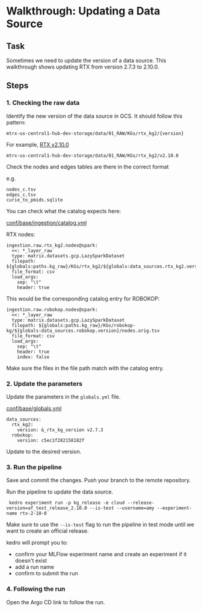 # Walkthrough: Updating a Data Source

## Task

Sometimes we need to update the version of a data source. This walkthrough shows updating RTX from version 2.7.3 to 2.10.0.

## Steps

### 1. Checking the raw data

Identify the new version of the data source in GCS. 
It should follow this pattern:

```
mtrx-us-central1-hub-dev-storage/data/01_RAW/KGs/rtx_kg2/{version}
```

For example, [RTX v2.10.0](https://console.cloud.google.com/storage/browser/mtrx-us-central1-hub-dev-storage/data/01_RAW/KGs/rtx_kg2/v2.10.0)

```
mtrx-us-central1-hub-dev-storage/data/01_RAW/KGs/rtx_kg2/v2.10.0
```


Check the nodes and edges tables are there in the correct format

e.g.

```
nodes_c.tsv
edges_c.tsv
curie_to_pmids.sqlite
```

You can check what the catalog expects here:

[conf/base/ingestion/catalog.yml](https://github.com/everycure-org/matrix/blob/main/pipelines/matrix/conf/base/ingestion/catalog.yml)

RTX nodes:
```
ingestion.raw.rtx_kg2.nodes@spark:
  <<: *_layer_raw
  type: matrix.datasets.gcp.LazySparkDataset
  filepath: ${globals:paths.kg_raw}/KGs/rtx_kg2/${globals:data_sources.rtx_kg2.version}/nodes_c.tsv
  file_format: csv
  load_args:
    sep: "\t"
    header: true
```

This would be the corresponding catalog entry for ROBOKOP:
```
ingestion.raw.robokop.nodes@spark:
  <<: *_layer_raw
  type: matrix.datasets.gcp.LazySparkDataset
  filepath: ${globals:paths.kg_raw}/KGs/robokop-kg/${globals:data_sources.robokop.version}/nodes.orig.tsv
  file_format: csv
  load_args:
    sep: "\t"
    header: true
    index: false
```

Make sure the files in the file path match with the catalog entry.

### 2. Update the parameters

Update the parameters in the `globals.yml` file.

[conf/base/globals.yml](https://github.com/everycure-org/matrix/blob/main/pipelines/matrix/conf/base/globals.yml)


```
data_sources:
  rtx_kg2:
    version: &_rtx_kg_version v2.7.3
  robokop:
    version: c5ec1f282158182f
```

Update to the desired version.


### 3. Run the pipeline

Save and commit the changes. Push your branch to the remote repository.

Run the pipeline to update the data source.

```
 kedro experiment run -p kg_release -e cloud --release-version=af_test_release_2.10.0 --is-test --username=amy --experiment-name rtx-2-10-0
```

Make sure to use the `--is-test` flag to run the pipeline in test mode until we want to create an official release.

kedro will prompt you to:

* confirm your MLFlow experiment name and create an experiment if it doesn't exist
* add a run name
* confirm to submit the run



### 4. Following the run

Open the Argo CD link to follow the run.




